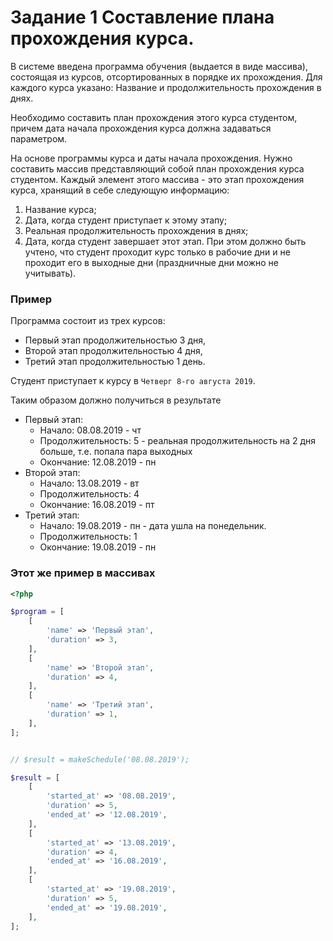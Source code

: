 # Задание 1 Составление плана прохождения курса.
В системе введена программа обучения (выдается в виде массива), состоящая из курсов, отсортированных в порядке их прохождения. Для каждого курса указано: Название и продолжительность прохождения в днях.

Необходимо составить план прохождения этого курса студентом, причем дата начала прохождения курса должна задаваться параметром.

На основе программы курса и даты начала прохождения. Нужно составить массив представляющий собой план прохождения курса студентом. Каждый элемент этого массива - это этап прохождения курса, хранящий в себе следующую информацию:
1. Название курса;
2. Дата, когда студент приступает к этому этапу;
3. Реальная продолжительность прохождения в днях;
4. Дата, когда студент завершает этот этап.
При этом должно быть учтено, что студент проходит курс только в рабочие дни и не проходит его в выходные дни (праздничные дни можно не учитывать).

### Пример
Программа состоит из трех курсов:
- Первый этап продолжительностью 3 дня,
- Второй этап продолжительностью 4 дня,
- Третий этап продолжительностью 1 день.

Студент приступает к курсу в `Четверг 8-го августа 2019`.

Таким образом должно получиться в результате
- Первый этап:
    - Начало: 08.08.2019 - чт
    - Продолжительность: 5 - реальная продолжительность на 2 дня больше, т.е. попала пара выходных
    - Окончание: 12.08.2019 - пн
- Второй этап:
    - Начало: 13.08.2019 - вт
    - Продолжительность: 4
    - Окончание: 16.08.2019 - пт
- Третий этап:
    - Начало: 19.08.2019 - пн - дата ушла на понедельник.
    - Продолжительность: 1
    - Окончание: 19.08.2019 - пн

### Этот же пример в массивах

```php
<?php

$program = [
    [
        'name' => 'Первый этап',
        'duration' => 3,
    ],
    [
        'name' => 'Второй этап',
        'duration' => 4,
    ],
    [
        'name' => 'Третий этап',
        'duration' => 1,
    ],
];


// $result = makeSchedule('08.08.2019');

$result = [
    [
        'started_at' => '08.08.2019',
        'duration' => 5,
        'ended_at' => '12.08.2019',
    ],
    [
        'started_at' => '13.08.2019',
        'duration' => 4,
        'ended_at' => '16.08.2019',
    ],
    [
        'started_at' => '19.08.2019',
        'duration' => 5,
        'ended_at' => '19.08.2019',
    ],
];
```
